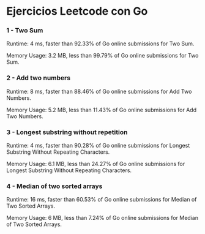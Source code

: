# Ejercicios Leetcode con Go
 
### 1 - Two Sum
Runtime: 4 ms, faster than 92.33% of Go online submissions for Two Sum.

Memory Usage: 3.2 MB, less than 99.79% of Go online submissions for Two Sum.

### 2 - Add two numbers
Runtime: 8 ms, faster than 88.46% of Go online submissions for Add Two Numbers.

Memory Usage: 5.2 MB, less than 11.43% of Go online submissions for Add Two Numbers.

### 3 - Longest substring without repetition
Runtime: 4 ms, faster than 90.28% of Go online submissions for Longest Substring Without Repeating Characters.

Memory Usage: 6.1 MB, less than 24.27% of Go online submissions for Longest Substring Without Repeating Characters.

### 4 - Median of two sorted arrays
Runtime: 16 ms, faster than 60.53% of Go online submissions for Median of Two Sorted Arrays.

Memory Usage: 6 MB, less than 7.24% of Go online submissions for Median of Two Sorted Arrays.
